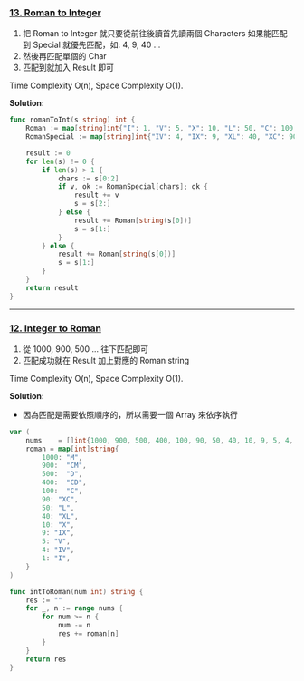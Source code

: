 ### [13. Roman to Integer]

1.	把 Roman to Integer 就只要從前往後讀首先讀兩個 Characters 如果能匹配到 Special 就優先匹配，如: 4, 9, 40 ...
2.	然後再匹配單個的 Char
3.	匹配到就加入 Result 即可

Time Complexity O(n), Space Complexity O(1).

**Solution:**
```go
func romanToInt(s string) int {
	Roman := map[string]int{"I": 1, "V": 5, "X": 10, "L": 50, "C": 100, "D": 500, "M": 1000}
	RomanSpecial := map[string]int{"IV": 4, "IX": 9, "XL": 40, "XC": 90, "CD": 400, "CM": 900}

	result := 0
	for len(s) != 0 {
		if len(s) > 1 {
			chars := s[0:2]
			if v, ok := RomanSpecial[chars]; ok {
				result += v
				s = s[2:]
			} else {
				result += Roman[string(s[0])]
				s = s[1:]
			}
		} else {
			result += Roman[string(s[0])]
			s = s[1:]
		}
	}
	return result
}
```

[13. Roman to Integer]: https://leetcode.com/problems/roman-to-integer/

---

### [12. Integer to Roman]

1.	從 1000, 900, 500 ... 往下匹配即可
2.	匹配成功就在 Result 加上對應的 Roman string

Time Complexity O(n), Space Complexity O(1).

**Solution:**
-	因為匹配是需要依照順序的，所以需要一個 Array 來依序執行
```go
var (
	nums    = []int{1000, 900, 500, 400, 100, 90, 50, 40, 10, 9, 5, 4, 1}
	roman = map[int]string{
		1000: "M",
		900:  "CM",
		500:  "D",
		400:  "CD",
		100:  "C",
        90: "XC",
        50: "L",
        40: "XL",
        10: "X",
        9: "IX",
        5: "V",
        4: "IV",
        1: "I",
	}
)

func intToRoman(num int) string {
	res := ""
    for _, n := range nums {
        for num >= n {
            num -= n
            res += roman[n]
        }
    }
	return res
}
```

[12. Integer to Roman]: https://leetcode.com/problems/integer-to-roman/